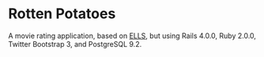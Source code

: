 # Rotten Potatoes

A movie rating application, based on [ELLS](http://beta.saasbook.info),
but using Rails 4.0.0, Ruby 2.0.0, Twitter Bootstrap 3, and PostgreSQL 9.2.
